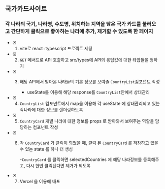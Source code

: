 ## 국가카드사이트
### 각 나라의 국기, 나라명, 수도명, 위치하는 지역을 담은 국가 카드를 불러오고 간단하게 클릭으로 좋아하는 나라에 추가, 제거할 수 있도록 한 페이지


- [x]  1. vite로 react+typescript 프로젝트 세팅

- [x]  2. `GET` 메서드로 API 호출하고 src/types에 API의 응답값에 대한 타입들을 정하기
    
- [x]  3.  해당 API에서 받아온 나라들의 기본 정보를 보여줄 `CountryList`컴포넌트 작성

       - useState를 이용해 해당 response를 `CountryList`안에서 상태관리

- [x]  4. `CountryList`  컴포넌트에서 map을 이용해 각 useState 에 상태관리되고 있는 각나라에 대한 정보를 렌더링하도록

- [x]  5.  `CountryCard` 개별 나라에 대한 정보를 props 로 받아와서 보여주는 역할을 담당하는 컴포넌트 작성
        
    
- [x]  6. 각 `CountryCard` 가 클릭이 되었을 때, 클릭 된 `CountryCard` 를 저장하고 있을 수 있는 state 를 하나 더 생성

       -`CountryCard` 를 클릭하면 selectedCountries 에 해당 나라정보를 등록해주고, 다시 한번 클릭된다면 제거가 되도록
           
- [x]  7. Vercel 을 이용해 배포
